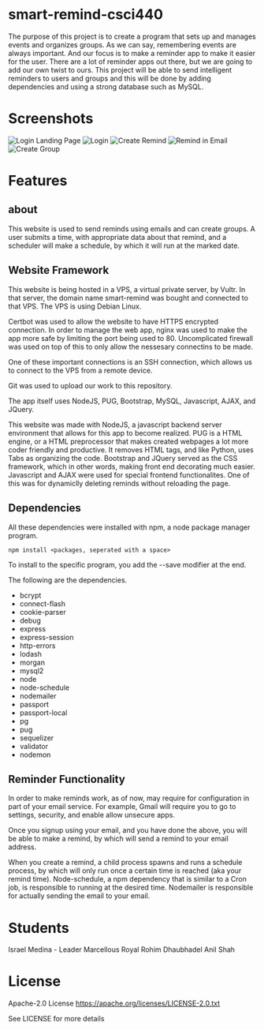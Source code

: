 # smart-remind-csci440
The purpose of this project is to create a program that sets up and manages events and organizes groups. As we can say, remembering events are always important. And our focus is to make a reminder app to make it easier for the user. There are a lot of reminder apps out there, but we are going to add our own twist to ours. This project will be able to send intelligent reminders to users and groups and this will be done by adding dependencies and using a strong database such as MySQL.

# Screenshots
![Login Landing Page](/screenshots/smart-remind_homepage.png?raw=true "Landing Page")
![Login](/screenshots/smart-remind_login.png?raw=true "Login Page")
![Create Remind](/screenshots/smart-remind_createRemind.png?raw=true "Create Remind")
![Remind in Email](/screenshots/smart-remind_notification.png?raw=true "Remind Email Notification")
![Create Group](/screenshots/smart-remind_createGroup.png?raw=true "Create Group")

# Features

## about
This website is used to send reminds using emails and can create groups. A user submits a time, with appropriate data about that remind, and a scheduler will make a schedule, by which it will run at the marked date.

## Website Framework

This website is being hosted in a VPS, a virtual private server, by Vultr. In that server, the domain name smart-remind was bought and connected to that VPS. The VPS is using Debian Linux. 

Certbot was used to allow the website to have HTTPS encrypted connection. In order to manage the web app, nginx was used to make the app more safe by limiting the port being used to 80. Uncomplicated firewall was used on top of this to only allow the nessesary connectins to be made. 

One of these important connections is an SSH connection, which allows us to connect to the VPS from a remote device.

Git was used to upload our work to this repository.

The app itself uses NodeJS, PUG, Bootstrap, MySQL, Javascript, AJAX, and JQuery. 

This website was made with NodeJS, a javascript backend server environment that allows for this app to become realized.
PUG is a HTML engine, or a HTML preprocessor that makes created webpages a lot more coder friendly and productive. It removes HTML tags, and like Python, uses Tabs as organizing the code.
Bootstrap and JQuery served as the CSS framework, which in other words, making front end decorating much easier.
Javascript and AJAX were used for special frontend functionalites. One of this was for dynamiclly deleting reminds without reloading the page.

## Dependencies

All these dependencies were installed with npm, a node package manager program.

```
npm install <packages, seperated with a space> 
```

To install to the specific program, you add the --save modifier at the end.

The following are the dependencies.

* bcrypt    
* connect-flash
* cookie-parser
* debug
* express
* express-session
* http-errors
* lodash
* morgan
* mysql2
* node
* node-schedule
* nodemailer
* passport
* passport-local
* pg
* pug
* sequelizer
* validator
* nodemon

## Reminder Functionality

In order to make reminds work, as of now, may require for configuration in part of your email service. For example, Gmail will require you to go to settings, security, and enable allow unsecure apps. 

Once you signup using your email, and you have done the above, you will be able to make a remind, by which will send a remind to your email address.

When you create a remind, a child process spawns and runs a schedule process, by which will only run once a certain time is reached (aka your remind time). Node-schedule, a npm dependency that is similar to a Cron job, is responsible to running at the desired time. Nodemailer is responsible for actually sending the email to your email.

# Students
Israel Medina - Leader
Marcellous Royal
Rohim Dhaubhadel
Anil Shah

# License

 Apache-2.0 License 
 https://apache.org/licenses/LICENSE-2.0.txt
 
 See LICENSE for more details
